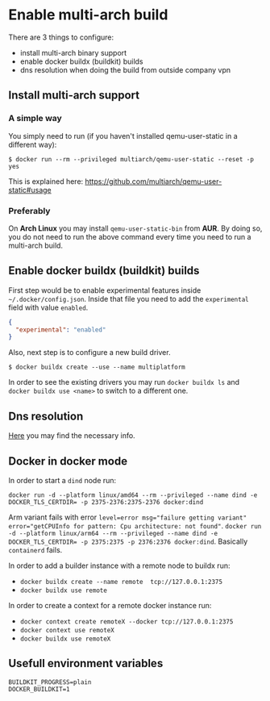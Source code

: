 # Enable multi-arch build
There are 3 things to configure:
- install multi-arch binary support
- enable docker buildx (buildkit) builds
- dns resolution when doing the build from outside company vpn

## Install multi-arch support
### A simple way
You simply need to run (if you haven't installed qemu-user-static in a different way):
```shell
$ docker run --rm --privileged multiarch/qemu-user-static --reset -p yes
```

This is explained here: https://github.com/multiarch/qemu-user-static#usage

### Preferably
On **Arch Linux** you may install `qemu-user-static-bin` from **AUR**. 
By doing so, you do not need to run the above command every time you need to run
a multi-arch build.

## Enable docker buildx (buildkit) builds
First step would be to enable experimental features inside `~/.docker/config.json`.
Inside that file you need to add the `experimental` field with value `enabled`.
```json
{
  "experimental": "enabled"
}
```

Also, next step is to configure a new build driver.
```shell
$ docker buildx create --use --name multiplatform
```

In order to see the existing drivers you may run `docker buildx ls` and 
`docker buildx use <name>` to switch to a different one.

## Dns resolution
[Here](dns%20resolution%20for%20docker%20and%20buildx.md) you may find the necessary info.

## Docker in docker mode
In order to start a `dind` node run:

`docker run -d --platform linux/amd64 --rm --privileged --name dind -e DOCKER_TLS_CERTDIR= -p 2375-2376:2375-2376 docker:dind`

Arm variant fails with error `level=error msg="failure getting variant" error="getCPUInfo for pattern: Cpu architecture: not found"`.
`docker run -d --platform linux/arm64 --rm --privileged --name dind -e DOCKER_TLS_CERTDIR= -p 2375:2375 -p 2376:2376 docker:dind`.
Basically `containerd` fails.

In order to add a builder instance with a remote node to buildx run:

- `docker buildx create --name remote  tcp://127.0.0.1:2375`
- `docker buildx use remote`

In order to create a context for a remote docker instance run:
- `docker context create remoteX --docker tcp://127.0.0.1:2375`
- `docker context use remoteX`
- `docker buildx use remoteX`


## Usefull environment variables
```properties
BUILDKIT_PROGRESS=plain
DOCKER_BUILDKIT=1
```